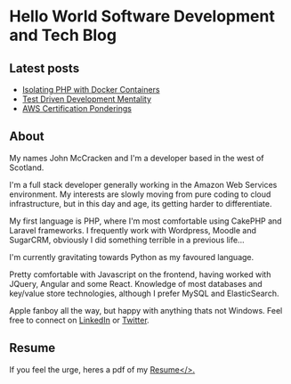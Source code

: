 # **Hello World** Software Development and Tech Blog

## Latest posts

* [Isolating PHP with Docker Containers](IsolatingPHPwithDockerContainers.md)
* [Test Driven Development Mentality](TestDrivenDevelopmentMentality.md)
* [AWS Certification Ponderings](AWSCertificationPonderings.md)

## About

My names John McCracken and I'm a developer based in the west of Scotland.

I'm a full stack developer generally working in the Amazon Web Services environment. My interests are slowly moving from pure coding to cloud infrastructure, but in this day and age, its getting harder to differentiate.

My first language is PHP, where I'm most comfortable using CakePHP and Laravel frameworks. I frequently work with Wordpress, Moodle and SugarCRM, obviously I did something terrible in a previous life...

I'm currently gravitating towards Python as my favoured language.

Pretty comfortable with Javascript on the frontend, having worked with JQuery, Angular and some React. Knowledge of most databases and key/value store technologies, although I prefer MySQL and ElasticSearch.

Apple fanboy all the way, but happy with anything thats not Windows. Feel free to connect on [LinkedIn](https://uk.linkedin.com/in/john-mccracken-025846a5) or [Twitter](https://twitter.com/johnmccuk).

## Resume

If you feel the urge, heres a pdf of my <a href="./files/JohnMccrackenCV.pdf" target="new">Resume</>.



